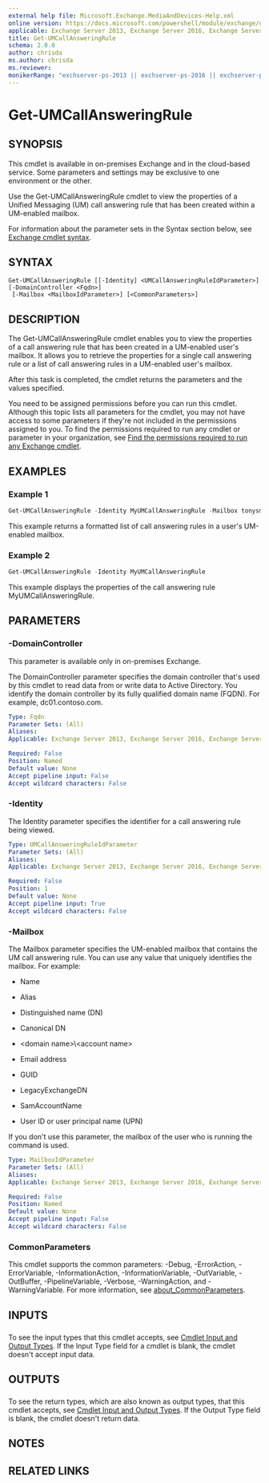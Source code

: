 ```yaml
---
external help file: Microsoft.Exchange.MediaAndDevices-Help.xml
online version: https://docs.microsoft.com/powershell/module/exchange/get-umcallansweringrule
applicable: Exchange Server 2013, Exchange Server 2016, Exchange Server 2019, Exchange Online
title: Get-UMCallAnsweringRule
schema: 2.0.0
author: chrisda
ms.author: chrisda
ms.reviewer:
monikerRange: "exchserver-ps-2013 || exchserver-ps-2016 || exchserver-ps-2019 || exchonline-ps"
---
```


# Get-UMCallAnsweringRule

## SYNOPSIS
This cmdlet is available in on-premises Exchange and in the cloud-based service. Some parameters and settings may be exclusive to one environment or the other.

Use the Get-UMCallAnsweringRule cmdlet to view the properties of a Unified Messaging (UM) call answering rule that has been created within a UM-enabled mailbox.

For information about the parameter sets in the Syntax section below, see [Exchange cmdlet syntax](https://docs.microsoft.com/powershell/exchange/exchange-cmdlet-syntax).

## SYNTAX

```
Get-UMCallAnsweringRule [[-Identity] <UMCallAnsweringRuleIdParameter>] [-DomainController <Fqdn>]
 [-Mailbox <MailboxIdParameter>] [<CommonParameters>]
```

## DESCRIPTION
The Get-UMCallAnsweringRule cmdlet enables you to view the properties of a call answering rule that has been created in a UM-enabled user's mailbox. It allows you to retrieve the properties for a single call answering rule or a list of call answering rules in a UM-enabled user's mailbox.

After this task is completed, the cmdlet returns the parameters and the values specified.

You need to be assigned permissions before you can run this cmdlet. Although this topic lists all parameters for the cmdlet, you may not have access to some parameters if they're not included in the permissions assigned to you. To find the permissions required to run any cmdlet or parameter in your organization, see [Find the permissions required to run any Exchange cmdlet](https://docs.microsoft.com/powershell/exchange/find-exchange-cmdlet-permissions).

## EXAMPLES

### Example 1
```powershell
Get-UMCallAnsweringRule -Identity MyUMCallAnsweringRule -Mailbox tonysmith | Format-List
```

This example returns a formatted list of call answering rules in a user's UM-enabled mailbox.

### Example 2
```powershell
Get-UMCallAnsweringRule -Identity MyUMCallAnsweringRule
```

This example displays the properties of the call answering rule MyUMCallAnsweringRule.

## PARAMETERS

### -DomainController
This parameter is available only in on-premises Exchange.

The DomainController parameter specifies the domain controller that's used by this cmdlet to read data from or write data to Active Directory. You identify the domain controller by its fully qualified domain name (FQDN). For example, dc01.contoso.com.

```yaml
Type: Fqdn
Parameter Sets: (All)
Aliases:
Applicable: Exchange Server 2013, Exchange Server 2016, Exchange Server 2019

Required: False
Position: Named
Default value: None
Accept pipeline input: False
Accept wildcard characters: False
```

### -Identity
The Identity parameter specifies the identifier for a call answering rule being viewed.

```yaml
Type: UMCallAnsweringRuleIdParameter
Parameter Sets: (All)
Aliases:
Applicable: Exchange Server 2013, Exchange Server 2016, Exchange Server 2019, Exchange Online

Required: False
Position: 1
Default value: None
Accept pipeline input: True
Accept wildcard characters: False
```

### -Mailbox
The Mailbox parameter specifies the UM-enabled mailbox that contains the UM call answering rule. You can use any value that uniquely identifies the mailbox. For example:

- Name

- Alias

- Distinguished name (DN)

- Canonical DN

- \<domain name\>\\\<account name\>

- Email address

- GUID

- LegacyExchangeDN

- SamAccountName

- User ID or user principal name (UPN)

If you don't use this parameter, the mailbox of the user who is running the command is used.

```yaml
Type: MailboxIdParameter
Parameter Sets: (All)
Aliases:
Applicable: Exchange Server 2013, Exchange Server 2016, Exchange Server 2019, Exchange Online

Required: False
Position: Named
Default value: None
Accept pipeline input: False
Accept wildcard characters: False
```

### CommonParameters
This cmdlet supports the common parameters: -Debug, -ErrorAction, -ErrorVariable, -InformationAction, -InformationVariable, -OutVariable, -OutBuffer, -PipelineVariable, -Verbose, -WarningAction, and -WarningVariable. For more information, see [about_CommonParameters](https://go.microsoft.com/fwlink/p/?LinkID=113216).

## INPUTS

###  
To see the input types that this cmdlet accepts, see [Cmdlet Input and Output Types](https://go.microsoft.com/fwlink/p/?linkId=616387). If the Input Type field for a cmdlet is blank, the cmdlet doesn't accept input data.

## OUTPUTS

###  
To see the return types, which are also known as output types, that this cmdlet accepts, see [Cmdlet Input and Output Types](https://go.microsoft.com/fwlink/p/?linkId=616387). If the Output Type field is blank, the cmdlet doesn't return data.

## NOTES

## RELATED LINKS
